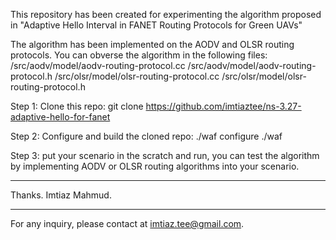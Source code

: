This repository has been created for experimenting the algorithm proposed in 
"Adaptive Hello Interval in FANET Routing Protocols for Green UAVs"

The algorithm has been implemented on the AODV and OLSR routing protocols.
You can obverse the algorithm in the following files:
/src/aodv/model/aodv-routing-protocol.cc
/src/aodv/model/aodv-routing-protocol.h
/src/olsr/model/olsr-routing-protocol.cc
/src/olsr/model/olsr-routing-protocol.h

Step 1: Clone this repo:
git clone https://github.com/imtiaztee/ns-3.27-adaptive-hello-for-fanet

Step 2: Configure and build the cloned repo:
./waf configure
./waf

Step 3: put your scenario in the scratch and run, 
        you can test the algorithm by implementing AODV or OLSR routing algorithms into your scenario.

********************************************************

Thanks.
Imtiaz Mahmud.

********************************************************
For any inquiry, please contact at imtiaz.tee@gmail.com.
